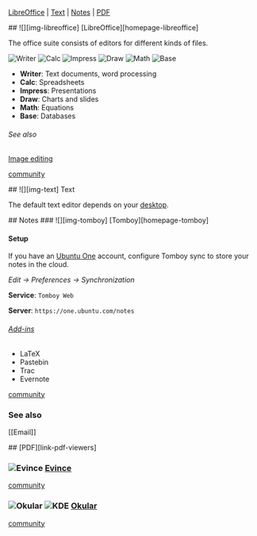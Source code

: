 [LibreOffice][anchor-libreoffice] | [Text][anchor-text-editor] | [Notes][anchor-notes] | [PDF][anchor-pdf]

[anchor-libreoffice]: #wiki-libreoffice
[anchor-text-editor]: #wiki-text-editor
[anchor-notes]: #wiki-notes
[anchor-pdf]: #wiki-pdf

<a name="libreoffice"/>
## ![][img-libreoffice] [LibreOffice][homepage-libreoffice]

The office suite consists of editors for different kinds of files.

![][img-libreoffice-writer] ![][img-libreoffice-calc]  ![][img-libreoffice-impress]  ![][img-libreoffice-draw]  ![][img-libreoffice-math]  ![][img-libreoffice-base]

* **Writer**: Text documents, word processing
* **Calc**: Spreadsheets
* **Impress**: Presentations
* **Draw**: Charts and slides
* **Math**: Equations
* **Base**: Databases

###### See also
[Image editing][anchor-graphics]

[community][community-libreoffice]

<a name="text-editor" />
## ![][img-text] Text 

The default text editor depends on your [desktop][anchor-desktop].


<a name="notes"/>
## Notes

<a name="tomboy"/>
### ![][img-tomboy] [Tomboy][homepage-tomboy] 

#### Setup
If you have an [Ubuntu One][anchor-ubuntu-one] account, configure Tomboy sync to store your notes in the cloud.

_Edit -> Preferences -> Synchronization_

**Service**: `Tomboy Web` 

**Server**: `https://one.ubuntu.com/notes`

###### [Add-ins][link-tomboy-plugins]
* LaTeX
* Pastebin
* Trac
* Evernote

[community][community-tomboy]

### See also  
[[Email]]

<a name="pdf"/>
## [PDF][link-pdf-viewers]  

### ![][img-evince] [Evince][homepage-okular]

[community][community-evince]

### ![][img-okular] ![][emblem-kde] [Okular][homepage-okular]

[community][community-okular]

[anchor-desktop]: Desktop
[anchor-graphics]: Images#wiki-graphics
[anchor-ubuntu-one]: File-sharing#wiki-ubuntu-one

[emblem-kde]: image/boston.png "KDE"
[emblem-lxde]: image/emblem-lxde.png "LXDE"
[emblem-mate]: image/emblem-mate.png "MATE"
[emblem-xfce]: image/emblem-xfce.png "XFCE"

[community-evince]: http://community.linuxmint.com/software/view/evince
[community-libreoffice]: http://community.linuxmint.com/software/view/libreoffice
[community-okular]: http://community.linuxmint.com/software/view/okular
[community-tomboy]: http://community.linuxmint.com/software/view/tomboy

[homepage-evince]: http://projects.gnome.org/evince/ 
[homepage-libreoffice]: http://www.libreoffice.org/
[homepage-okular]: http://okular.kde.org/
[homepage-tomboy]: http://projects.gnome.org/tomboy/

[img-evince]: image/evince.png "Evince"
[img-okular]: image/okular.png "Okular"
[img-libreoffice]: image/libreoffice-main.png "LibreOffice"
[img-libreoffice-base]: image/libreoffice-base.png "Base"
[img-libreoffice-calc]: image/libreoffice-calc.png "Calc"
[img-libreoffice-draw]: image/libreoffice-draw.png "Draw"
[img-libreoffice-impress]: image/libreoffice-impress.png "Impress"
[img-libreoffice-math]: image/libreoffice-math.png "Math"
[img-libreoffice-writer]: image/libreoffice-writer.png "Writer"
[img-text]: image/accessories-text-editor.png "Text Editor"
[img-tomboy]: image/tomboy.png "Tomboy"

[link-pdf-viewers]: http://en.wikipedia.org/wiki/List_of_PDF_software#Viewers_3
[link-tomboy-plugins]: http://live.gnome.org/Tomboy/PluginList